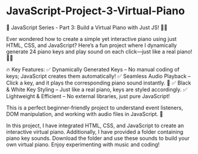 # JavaScript-Project-3-Virtual-Piano

🎹 JavaScript Series - Part 3: Build a Virtual Piano with Just JS! 🎵✨

Ever wondered how to create a simple yet interactive piano using just HTML, CSS, and JavaScript? Here’s a fun project where I dynamically generate 24 piano keys and play sound on each click—just like a real piano! 🎼🎶

🔥 Key Features:
✅ Dynamically Generated Keys – No manual coding of keys; JavaScript creates them automatically!
✅ Seamless Audio Playback – Click a key, and it plays the corresponding piano sound instantly. 🎵
✅ Black & White Key Styling – Just like a real piano, keys are styled accordingly.
✅ Lightweight & Efficient – No external libraries, just pure JavaScript!

This is a perfect beginner-friendly project to understand event listeners, DOM manipulation, and working with audio files in JavaScript. 🚀

In this project, I have integrated HTML, CSS, and JavaScript to create an interactive virtual piano. Additionally, I have provided a folder containing piano key sounds. Download the folder and use these sounds to build your own virtual piano. Enjoy experimenting with music and coding!
